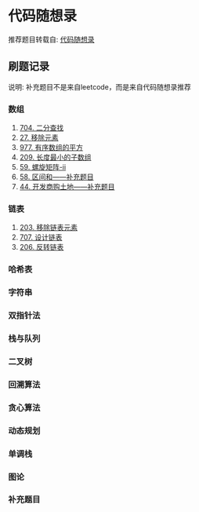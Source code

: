 # 代码随想录

推荐题目转载自: [代码随想录](https://www.programmercarl.com)

## 刷题记录

说明: 补充题目不是来自leetcode，而是来自代码随想录推荐

### 数组

1. [704. 二分查找](leetcode\Java\704.二分查找.java)
2. [27. 移除元素](leetcode\Java\27.移除元素.java)
3. [977. 有序数组的平方](leetcode\Java\977.有序数组的平方.java)
4. [209. 长度最小的子数组](leetcode\Java\209.长度最小的子数组.java)
5. [59. 螺旋矩阵-ii](leetcode\Java\59.螺旋矩阵-ii.java)
6. [58. 区间和——补充题目](leetcode\Java\58.区间和.java)
7. [44. 开发商购土地——补充题目](leetcode\Java\44.开发商购买土地.java)

### 链表

1. [203. 移除链表元素](leetcode\Java\203.移除链表元素.java)
2. [707. 设计链表](leetcode\Java\707.设计链表.java)
3. [206. 反转链表](leetcode\Java\206.反转链表.java)

### 哈希表

### 字符串

### 双指针法

### 栈与队列

### 二叉树

### 回溯算法

### 贪心算法

### 动态规划

### 单调栈

### 图论

### 补充题目
